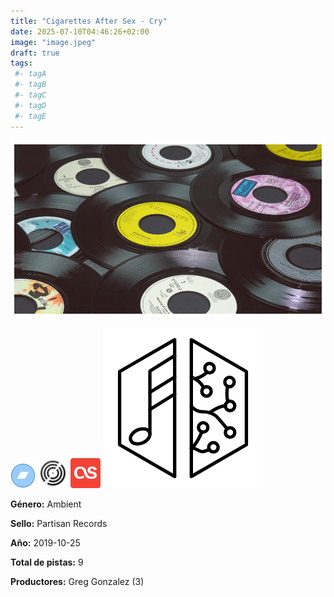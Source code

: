 ```yaml
---
title: "Cigarettes After Sex - Cry"
date: 2025-07-10T04:46:26+02:00
image: "image.jpeg"
draft: true
tags:
 #- tagA
 #- tagB
 #- tagC
 #- tagD
 #- tagE
---
```

![cover](image.jpeg (Cigarettes After Sex - Cry))
 
[![bandcamp](../links/svg/bandcamp.png (bandcamp))](https://wolfparade.bandcamp.com/album/cry-cry-cry)
[![discogs](../links/svg/discogs.png (discogs))](https://www.discogs.com/release/14312150)
[![lastfm](../links/svg/lastfm.png (lastfm))](https://www.last.fm/music/Cigarettes+After+Sex/Cry)
[![musicbrainz](../links/svg/musicbrainz.png (musicbrainz))](https://musicbrainz.org/release/3382dd16-d9c5-46ae-84e1-9005d7db7d39)
 
<!-- [![spotify](../links/svg/spotify.png (spotify))](spotify_not_in_db) -->
<!-- [![wikipedia](../links/svg/wikipedia.png (wikipedia))](wikipedia_not_in_db) -->
<!-- [![youtube](../links/svg/youtube.png (youtube))](youtube_not_in_db) -->
 

**Género:** Ambient

**Sello:** Partisan Records

**Año:** 2019-10-25

**Total de pistas:** 9

**Productores:** Greg Gonzalez (3)

